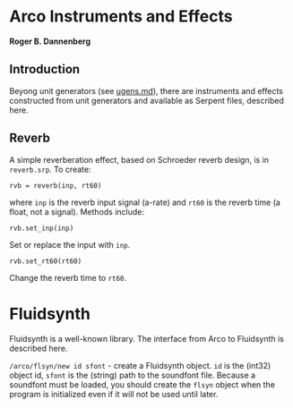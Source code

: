 # Arco Instruments and Effects

**Roger B. Dannenberg**

## Introduction
Beyong unit generators (see [ugens.md](ugens.md)), there are instruments and effects constructed from unit generators and available as Serpent files, described here.

## Reverb
A simple reverberation effect, based on Schroeder reverb design, is in `reverb.srp`. To create:
```
rvb = reverb(inp, rt60)
```
where `inp` is the reverb input signal (a-rate) and `rt60` is the reverb time (a float, not a signal). Methods include:
```
rvb.set_inp(inp)
```
Set or replace the input with `inp`.
```
rvb.set_rt60(rt60)
```
Change the reverb time to `rt60`.

# Fluidsynth
Fluidsynth is a well-known library. The interface from Arco to
Fluidsynth is described here.

`/arco/flsyn/new id sfont` - create a Fluidsynth object. `id` is the
(int32) object id, `sfont` is the (string) path to the soundfont file.
Because a soundfont must be loaded, you should create the `flsyn`
object when the program is initialized even if it will not be used
until later.

